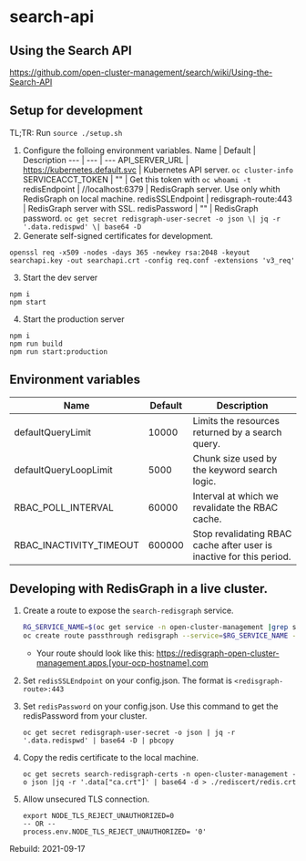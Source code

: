 # search-api 

## Using the Search API
https://github.com/open-cluster-management/search/wiki/Using-the-Search-API


## Setup for development

TL;TR: Run `source ./setup.sh`

1. Configure the folloing environment variables.
    Name              | Default                        | Description
    ---               | ---                            | ---
    API_SERVER_URL    | https://kubernetes.default.svc | Kubernetes API server. `oc cluster-info`
    SERVICEACCT_TOKEN | ""                             | Get this token with `oc whoami -t`
    redisEndpoint     | //localhost:6379               | RedisGraph server. Use only whith RedisGraph on local machine.
    redisSSLEndpoint  | redisgraph-route:443           | RedisGraph server with SSL. 
    redisPassword     | ""                             | RedisGraph password. `oc get secret redisgraph-user-secret -o json \| jq -r '.data.redispwd' \| base64 -D`
2. Generate self-signed certificates for development.
  ```
  openssl req -x509 -nodes -days 365 -newkey rsa:2048 -keyout searchapi.key -out searchapi.crt -config req.conf -extensions 'v3_req'
  ```
3. Start the dev server
```
npm i
npm start
```
4. Start the production server
```
npm i
npm run build
npm run start:production
```

## Environment variables

Name                    | Default | Description
---                     | ---     | ---
defaultQueryLimit       | 10000   | Limits the resources returned by a search query.
defaultQueryLoopLimit   | 5000    | Chunk size used by the keyword search logic.
RBAC_POLL_INTERVAL      | 60000   | Interval at which we revalidate the RBAC cache.
RBAC_INACTIVITY_TIMEOUT | 600000  | Stop revalidating RBAC cache after user is inactive for this period.

## Developing with RedisGraph in a live cluster.

1. Create a route to expose the `search-redisgraph` service.

    ```bash
    RG_SERVICE_NAME=$(oc get service -n open-cluster-management |grep search-redisgraph | awk '{print $1;}')
    oc create route passthrough redisgraph --service=$RG_SERVICE_NAME --insecure-policy='Redirect' --port='redisgraph' -n open-cluster-management
    ```
    - Your route should look like this: https://redisgraph-open-cluster-management.apps.[your-ocp-hostname].com

2. Set `redisSSLEndpoint` on your config.json. The format is `<redisgraph-route>:443`
3. Set `redisPassword` on your config.json. Use this command to get the redisPassword from your cluster.

    ```
    oc get secret redisgraph-user-secret -o json | jq -r '.data.redispwd' | base64 -D | pbcopy
    ```
4. Copy the redis certificate to the local machine.
    ```
    oc get secrets search-redisgraph-certs -n open-cluster-management -o json |jq -r '.data["ca.crt"]' | base64 -d > ./rediscert/redis.crt
    ```
5. Allow unsecured TLS connection.
    ```
    export NODE_TLS_REJECT_UNAUTHORIZED=0
    -- OR --
    process.env.NODE_TLS_REJECT_UNAUTHORIZED= '0'
    ```



Rebuild: 2021-09-17